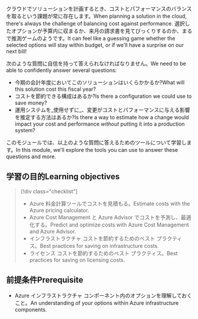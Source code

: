 <span data-ttu-id="e7a85-101">クラウドでソリューションを計画するとき、コストとパフォーマンスのバランスを取るという課題が常に存在します。</span><span class="sxs-lookup"><span data-stu-id="e7a85-101">When planning a solution in the cloud, there's always the challenge of balancing cost against performance.</span></span> <span data-ttu-id="e7a85-102">選択したオプションが予算内に収まるか、来月の請求書を見てびっくりするのか、まるで推測ゲームのようです。</span><span class="sxs-lookup"><span data-stu-id="e7a85-102">It can feel like a guessing game whether the selected options will stay within budget, or if we'll have a surprise on our next bill!</span></span>

<span data-ttu-id="e7a85-103">次のような質問に自信を持って答えられなければなりません。</span><span class="sxs-lookup"><span data-stu-id="e7a85-103">We need to be able to confidently answer several questions:</span></span>

- <span data-ttu-id="e7a85-104">今期の会計年度においてこのソリューションはいくらかかるか?</span><span class="sxs-lookup"><span data-stu-id="e7a85-104">What will this solution cost this fiscal year?</span></span> 
- <span data-ttu-id="e7a85-105">コストを節約できる構成はあるか?</span><span class="sxs-lookup"><span data-stu-id="e7a85-105">Is there a configuration we could use to save money?</span></span> 
- <span data-ttu-id="e7a85-106">運用システムを_使用せずに_、変更がコストとパフォーマンスに与える影響を推定する方法はあるか?</span><span class="sxs-lookup"><span data-stu-id="e7a85-106">Is there a way to estimate how a change would impact your cost and performance _without_ putting it into a production system?</span></span>

<span data-ttu-id="e7a85-107">このモジュールでは、以上のような質問に答えるためのツールについて学習します。</span><span class="sxs-lookup"><span data-stu-id="e7a85-107">In this module, we'll explore the tools you can use to answer these questions and more.</span></span>

## <a name="learning-objectives"></a><span data-ttu-id="e7a85-108">学習の目的</span><span class="sxs-lookup"><span data-stu-id="e7a85-108">Learning objectives</span></span>
> [!div class="checklist"]
> * <span data-ttu-id="e7a85-109">Azure 料金計算ツールでコストを見積もる。</span><span class="sxs-lookup"><span data-stu-id="e7a85-109">Estimate costs with the Azure pricing calculator.</span></span>
> * <span data-ttu-id="e7a85-110">Azure Cost Management と Azure Advisor でコストを予測し、最適化する。</span><span class="sxs-lookup"><span data-stu-id="e7a85-110">Predict and optimize costs with Azure Cost Management and Azure Advisor.</span></span>
> * <span data-ttu-id="e7a85-111">インフラストラクチャ コストを節約するためのベスト プラクティス。</span><span class="sxs-lookup"><span data-stu-id="e7a85-111">Best practices for saving on infrastructure costs.</span></span>
> * <span data-ttu-id="e7a85-112">ライセンス コストを節約するためのベスト プラクティス。</span><span class="sxs-lookup"><span data-stu-id="e7a85-112">Best practices for saving on licensing costs.</span></span>

## <a name="prerequisite"></a><span data-ttu-id="e7a85-113">前提条件</span><span class="sxs-lookup"><span data-stu-id="e7a85-113">Prerequisite</span></span> 
- <span data-ttu-id="e7a85-114">Azure インフラストラクチャ コンポーネント内のオプションを理解しておくこと。</span><span class="sxs-lookup"><span data-stu-id="e7a85-114">An understanding of your options within Azure infrastructure components.</span></span> 
